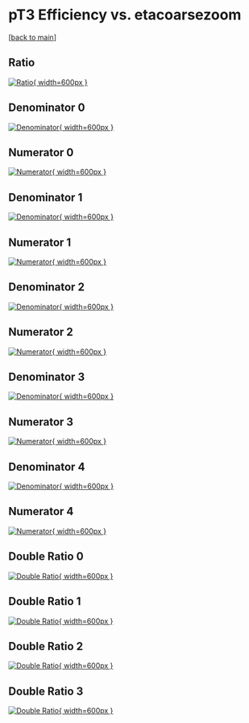 # pT3 Efficiency vs. etacoarsezoom

[[back to main](./)]



## Ratio

[![Ratio](../mtv/var/pT3_vtr_0_0_eff_etacoarsezoom.png){ width=600px }](../mtv/var/pT3_vtr_0_0_eff_etacoarsezoom.pdf)

## Denominator 0

[![Denominator](../mtv/den/pT3_vtr_0_0_eff_etacoarsezoom_den0.png){ width=600px }](../mtv/den/pT3_vtr_0_0_eff_etacoarsezoom_den0.pdf)

## Numerator 0

[![Numerator](../mtv/num/pT3_vtr_0_0_eff_etacoarsezoom_num0.png){ width=600px }](../mtv/num/pT3_vtr_0_0_eff_etacoarsezoom_num0.pdf)

## Denominator 1

[![Denominator](../mtv/den/pT3_vtr_0_0_eff_etacoarsezoom_den1.png){ width=600px }](../mtv/den/pT3_vtr_0_0_eff_etacoarsezoom_den1.pdf)

## Numerator 1

[![Numerator](../mtv/num/pT3_vtr_0_0_eff_etacoarsezoom_num1.png){ width=600px }](../mtv/num/pT3_vtr_0_0_eff_etacoarsezoom_num1.pdf)

## Denominator 2

[![Denominator](../mtv/den/pT3_vtr_0_0_eff_etacoarsezoom_den2.png){ width=600px }](../mtv/den/pT3_vtr_0_0_eff_etacoarsezoom_den2.pdf)

## Numerator 2

[![Numerator](../mtv/num/pT3_vtr_0_0_eff_etacoarsezoom_num2.png){ width=600px }](../mtv/num/pT3_vtr_0_0_eff_etacoarsezoom_num2.pdf)

## Denominator 3

[![Denominator](../mtv/den/pT3_vtr_0_0_eff_etacoarsezoom_den3.png){ width=600px }](../mtv/den/pT3_vtr_0_0_eff_etacoarsezoom_den3.pdf)

## Numerator 3

[![Numerator](../mtv/num/pT3_vtr_0_0_eff_etacoarsezoom_num3.png){ width=600px }](../mtv/num/pT3_vtr_0_0_eff_etacoarsezoom_num3.pdf)

## Denominator 4

[![Denominator](../mtv/den/pT3_vtr_0_0_eff_etacoarsezoom_den4.png){ width=600px }](../mtv/den/pT3_vtr_0_0_eff_etacoarsezoom_den4.pdf)

## Numerator 4

[![Numerator](../mtv/num/pT3_vtr_0_0_eff_etacoarsezoom_num4.png){ width=600px }](../mtv/num/pT3_vtr_0_0_eff_etacoarsezoom_num4.pdf)

## Double Ratio 0

[![Double Ratio](../mtv/ratio/pT3_vtr_0_0_eff_etacoarsezoom_ratio0.png){ width=600px }](../mtv/ratio/pT3_vtr_0_0_eff_etacoarsezoom_ratio0.pdf)

## Double Ratio 1

[![Double Ratio](../mtv/ratio/pT3_vtr_0_0_eff_etacoarsezoom_ratio1.png){ width=600px }](../mtv/ratio/pT3_vtr_0_0_eff_etacoarsezoom_ratio1.pdf)

## Double Ratio 2

[![Double Ratio](../mtv/ratio/pT3_vtr_0_0_eff_etacoarsezoom_ratio2.png){ width=600px }](../mtv/ratio/pT3_vtr_0_0_eff_etacoarsezoom_ratio2.pdf)

## Double Ratio 3

[![Double Ratio](../mtv/ratio/pT3_vtr_0_0_eff_etacoarsezoom_ratio3.png){ width=600px }](../mtv/ratio/pT3_vtr_0_0_eff_etacoarsezoom_ratio3.pdf)

